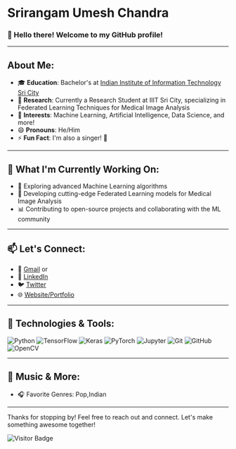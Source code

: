 # Srirangam Umesh Chandra

### 👋 Hello there! Welcome to my GitHub profile!

---

## About Me:
- 🎓 **Education**: Bachelor's at [Indian Institute of Information Technology Sri City](https://www.iiits.ac.in)
- 🔬 **Research**: Currently a Research Student at IIIT Sri City, specializing in Federated Learning Techniques for Medical Image Analysis
- 👀 **Interests**: Machine Learning, Artificial Intelligence, Data Science, and more!
- 😄 **Pronouns**: He/Him
- ⚡ **Fun Fact**: I'm also a singer! 🎤

---

## 🌱 What I'm Currently Working On:
- 🚀 Exploring advanced Machine Learning algorithms
- 🏥 Developing cutting-edge Federated Learning models for Medical Image Analysis
- 📊 Contributing to open-source projects and collaborating with the ML community

---

## 📫 Let's Connect:
- 📧 [Gmail](mailto:ucs1055@gmail.com) or 
- 💼 [LinkedIn](https://www.linkedin.com/in/umesh-chandra-srirangam/)
- 🐦 [Twitter](https://twitter.com/chandra_1055uc) <!-- Add your Twitter handle here if you have one -->
- 🌐 [Website/Portfolio](https://yourwebsite.com) <!-- Add your website if you have one -->

---

## 🔧 Technologies & Tools:
![Python](https://img.shields.io/badge/-Python-333333?style=flat&logo=python)
![TensorFlow](https://img.shields.io/badge/-TensorFlow-333333?style=flat&logo=tensorflow)
![Keras](https://img.shields.io/badge/-Keras-333333?style=flat&logo=keras)
![PyTorch](https://img.shields.io/badge/-PyTorch-333333?style=flat&logo=pytorch)
![Jupyter](https://img.shields.io/badge/-Jupyter-333333?style=flat&logo=jupyter)
![Git](https://img.shields.io/badge/-Git-333333?style=flat&logo=git)
![GitHub](https://img.shields.io/badge/-GitHub-333333?style=flat&logo=github)
![OpenCV](https://img.shields.io/badge/opencv-%23white.svg?style=flat&logo=opencv)

---

## 🎵 Music & More:
- 🎧 Favorite Genres: Pop,Indian
---

Thanks for stopping by! Feel free to reach out and connect. Let's make something awesome together!

![Visitor Badge](https://visitor-badge.laobi.icu/badge?page_id=srirangamuc.srirangamuc) <!-- Replace with your GitHub username -->
